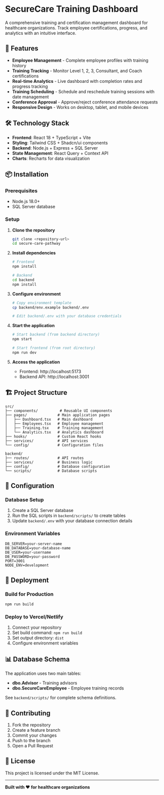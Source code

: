 # SecureCare Training Dashboard

A comprehensive training and certification management dashboard for healthcare organizations. Track employee certifications, progress, and analytics with an intuitive interface.

## 🚀 Features

- **Employee Management** - Complete employee profiles with training history
- **Training Tracking** - Monitor Level 1, 2, 3, Consultant, and Coach certifications
- **Real-time Analytics** - Live dashboard with completion rates and progress tracking
- **Training Scheduling** - Schedule and reschedule training sessions with date management
- **Conference Approval** - Approve/reject conference attendance requests
- **Responsive Design** - Works on desktop, tablet, and mobile devices

## 🛠️ Technology Stack

- **Frontend**: React 18 + TypeScript + Vite
- **Styling**: Tailwind CSS + Shadcn/ui components
- **Backend**: Node.js + Express + SQL Server
- **State Management**: React Query + Context API
- **Charts**: Recharts for data visualization

## 📦 Installation

### Prerequisites
- Node.js 18.0+
- SQL Server database

### Setup

1. **Clone the repository**
   ```bash
   git clone <repository-url>
   cd secure-care-pathway
   ```

2. **Install dependencies**
   ```bash
   # Frontend
   npm install
   
   # Backend
   cd backend
   npm install
   ```

3. **Configure environment**
   ```bash
   # Copy environment template
   cp backend/env.example backend/.env
   
   # Edit backend/.env with your database credentials
   ```

4. **Start the application**
   ```bash
   # Start backend (from backend directory)
   npm start
   
   # Start frontend (from root directory)
   npm run dev
   ```

5. **Access the application**
   - Frontend: http://localhost:5173
   - Backend API: http://localhost:3001

## 🏗️ Project Structure

```
src/
├── components/          # Reusable UI components
├── pages/              # Main application pages
│   ├── Dashboard.tsx   # Main dashboard
│   ├── Employees.tsx   # Employee management
│   ├── Training.tsx    # Training management
│   └── Analytics.tsx   # Analytics dashboard
├── hooks/              # Custom React hooks
├── services/           # API services
└── config/             # Configuration files

backend/
├── routes/             # API routes
├── services/           # Business logic
├── config/             # Database configuration
└── scripts/            # Database scripts
```

## 🔧 Configuration

### Database Setup
1. Create a SQL Server database
2. Run the SQL scripts in `backend/scripts/` to create tables
3. Update `backend/.env` with your database connection details

### Environment Variables
```env
DB_SERVER=your-server-name
DB_DATABASE=your-database-name
DB_USER=your-username
DB_PASSWORD=your-password
PORT=3001
NODE_ENV=development
```

## 🚀 Deployment

### Build for Production
```bash
npm run build
```

### Deploy to Vercel/Netlify
1. Connect your repository
2. Set build command: `npm run build`
3. Set output directory: `dist`
4. Configure environment variables

## 📊 Database Schema

The application uses two main tables:
- **dbo.Advisor** - Training advisors
- **dbo.SecureCareEmployee** - Employee training records

See `backend/scripts/` for complete schema definitions.

## 🤝 Contributing

1. Fork the repository
2. Create a feature branch
3. Commit your changes
4. Push to the branch
5. Open a Pull Request

## 📄 License

This project is licensed under the MIT License.

---

**Built with ❤️ for healthcare organizations**
